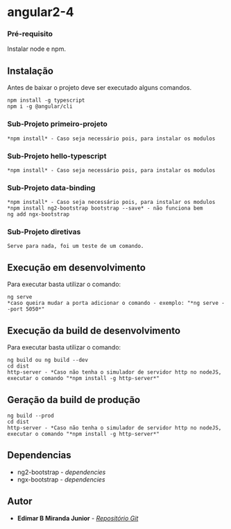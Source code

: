 # angular2-4

### Pré-requisito

Instalar node e npm.

## Instalação

Antes de baixar o projeto deve ser executado alguns comandos.

 ```
 npm install -g typescript
 npm i -g @angular/cli
 ```

### Sub-Projeto primeiro-projeto

 ```
 *npm install* - Caso seja necessário pois, para instalar os modulos
 ```

### Sub-Projeto hello-typescript

 ```
 *npm install* - Caso seja necessário pois, para instalar os modulos
 ```

### Sub-Projeto data-binding

```
*npm install* - Caso seja necessário pois, para instalar os modulos
*npm install ng2-bootstrap bootstrap --save* - não funciona bem
ng add ngx-bootstrap
```

### Sub-Projeto diretivas

```
Serve para nada, foi um teste de um comando.
```

## Execução em desenvolvimento

Para executar basta utilizar o comando:

 ```
 ng serve
 *caso queira mudar a porta adicionar o comando - exemplo: "*ng serve --port 5050*"
 ```

## Execução da build de desenvolvimento

Para executar basta utilizar o comando:

 ```
 ng build ou ng build --dev
 cd dist
 http-server - *Caso não tenha o simulador de servidor http no nodeJS, executar o comando "*npm install -g http-server*"
 ```

## Geração da build de produção

 ```
 ng build --prod
 cd dist
 http-server - *Caso não tenha o simulador de servidor http no nodeJS, executar o comando "*npm install -g http-server*"
 ```

## Dependencias

* ng2-bootstrap - *dependencies*
* ngx-bootstrap - *dependencies*

## Autor

* **Edimar B Miranda Junior** - *[Repositório Git](https://github.com/edimarbmjunior)*